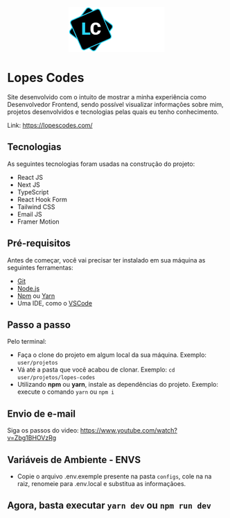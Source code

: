 <p align="center">
  <img src="./assets/logo/logo-2.png" alt="My Finances" />
</p>

# Lopes Codes

Site desenvolvido com o intuito de mostrar a minha experiência como Desenvolvedor Frontend, sendo possível visualizar informações sobre mim, projetos desenvolvidos e tecnologias pelas quais eu tenho conhecimento.

Link: https://lopescodes.com/

## Tecnologias

As seguintes tecnologias foram usadas na construção do projeto:

- React JS
- Next JS
- TypeScript
- React Hook Form
- Tailwind CSS
- Email JS
- Framer Motion

## Pré-requisitos

Antes de começar, você vai precisar ter instalado em sua máquina as seguintes ferramentas:

- [Git](https://git-scm.com)
- [Node.js](https://nodejs.org/en/)
- [Npm](https://www.npmjs.com/) ou [Yarn](https://yarnpkg.com/)
- Uma IDE, como o [VSCode](https://code.visualstudio.com/)

## Passo a passo

Pelo terminal:

- Faça o clone do projeto em algum local da sua máquina. Exemplo: `user/projetos`
- Vá até a pasta que você acabou de clonar. Exemplo: `cd user/projetos/lopes-codes`
- Utilizando **npm** ou **yarn**, instale as dependências do projeto. Exemplo: execute o comando `yarn` ou `npm i`

## Envio de e-mail

Siga os passos do video: https://www.youtube.com/watch?v=Zbg1BHOVzRg

## Variáveis de Ambiente - ENVS

- Copie o arquivo .env.exemple presente na pasta `configs`, cole na na raiz, renomeie para .env.local e substitua as informaçãoes.

## Agora, basta executar `yarn dev` ou `npm run dev`
